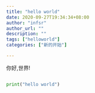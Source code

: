 ```yaml
---
title: "hello world"
date: 2020-09-27T19:34:34+08:00
author: "infsr"
author_url: ""
description: ""
tags: ["helloworld"]
categories: ["新的开始"]

---
```



你好,世界!

<!--more-->

```python

print("hello world")

```